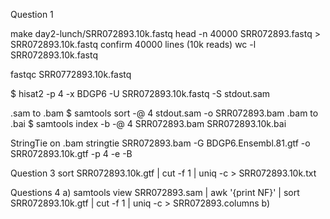 Question 1

make day2-lunch/SRR072893.10k.fastq
	head -n 40000 SRR072893.fastq > SRR072893.10k.fastq
confirm 40000 lines (10k reads)
	wc -l SRR072893.10k.fastq 

fastqc SRR0772893.10k.fastq

$ hisat2 -p 4 -x BDGP6 -U SRR072893.10k.fastq -S stdout.sam

.sam to .bam
	$ samtools sort -@ 4 stdout.sam -o SRR072893.bam
.bam to .bai
	$ samtools index -b -@ 4 SRR072893.bam SRR072893.10k.bai
	
StringTie on .bam
	stringtie SRR072893.bam -G BDGP6.Ensembl.81.gtf -o SRR072893.10k.gtf -p 4 -e -B
	
Question 3
sort SRR072893.10k.gtf | cut -f 1 | uniq -c > SRR072893.10k.txt

Questions 4
a) samtools view SRR072893.sam | awk '{print NF}' | sort SRR072893.10k.gtf | cut -f 1 | uniq -c > SRR072893.columns
b) 